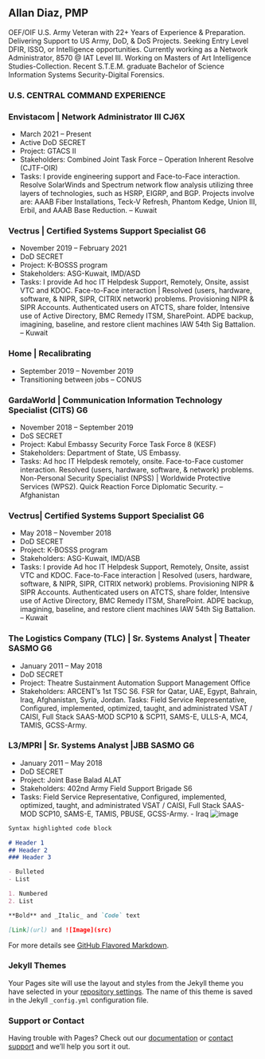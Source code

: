 ## Allan Diaz, PMP

OEF/OIF U.S. Army Veteran with 22+ Years of Experience & Preparation. Delivering Support to US Army, DoD, & DoS Projects. Seeking Entry Level DFIR, ISSO, or Intelligence opportunities. Currently working as a Network Administrator, 8570 @ IAT Level III. Working on Masters of Art Intelligence Studies-Collection. Recent S.T.E.M. graduate Bachelor of Science Information Systems Security-Digital Forensics. 

### U.S. CENTRAL COMMAND EXPERIENCE

### Envistacom | Network Administrator III CJ6X
- March 2021 – Present 
- Active DoD SECRET
- Project: GTACS II 
- Stakeholders: Combined Joint Task Force – Operation Inherent Resolve (CJTF-OIR) 
- Tasks: I provide engineering support and Face-to-Face interaction. Resolve SolarWinds and Spectrum network flow analysis utilizing three layers of technologies, such as HSRP, EIGRP, and BGP. Projects involve are: AAAB Fiber Installations, Teck-V Refresh, Phantom Kedge, Union III, Erbil, and AAAB Base Reduction. – Kuwait 

### Vectrus | Certified Systems Support Specialist G6 
- November 2019 – February 2021 
- DoD SECRET
- Project: K-BOSSS program 
- Stakeholders: ASG-Kuwait, IMD/ASD
- Tasks: I provide  Ad hoc IT Helpdesk Support, Remotely, Onsite, assist VTC and KDOC. Face-to-Face interaction | Resolved (users, hardware, software, & NIPR, SIPR, CITRIX network) problems. Provisioning NIPR & SIPR Accounts. Authenticated users on ATCTS, share folder, Intensive use of Active Directory, BMC Remedy ITSM, SharePoint. ADPE backup, imagining, baseline, and restore client machines IAW 54th Sig Battalion. – Kuwait

### Home | Recalibrating
- September 2019 – November 2019
- Transitioning between jobs – CONUS 

### GardaWorld | Communication Information Technology Specialist (CITS) G6
- November 2018 – September 2019 
- DoS SECRET
- Project: Kabul Embassy Security Force Task Force 8 (KESF)
- Stakeholders: Department of State, US Embassy. 
- Tasks: Ad hoc IT Helpdesk remotely, onsite. Face-to-Face customer interaction. Resolved (users, hardware, software, & network) problems. Non-Personal Security Specialist (NPSS) | Worldwide Protective Services (WPS2). Quick Reaction Force Diplomatic Security. – Afghanistan

### Vectrus| Certified Systems Support Specialist G6 
- May 2018 – November 2018 
- DoD SECRET 
- Project: K-BOSSS program 
- Stakeholders: ASG-Kuwait, IMD/ASB 
- Tasks: I provide  Ad hoc IT Helpdesk Support, Remotely, Onsite, assist VTC and KDOC. Face-to-Face interaction | Resolved (users, hardware, software, & NIPR, SIPR, CITRIX network) problems. Provisioning NIPR & SIPR Accounts. Authenticated users on ATCTS, share folder, Intensive use of Active Directory, BMC Remedy ITSM, SharePoint. ADPE backup, imagining, baseline, and restore client machines IAW 54th Sig Battalion. – Kuwait

### The Logistics Company (TLC) | Sr. Systems Analyst | Theater SASMO G6
- January 2011 – May 2018 
- DoD SECRET
- Project: Theatre Sustainment Automation Support Management Office
- Stakeholders: ARCENT’s 1st TSC S6. FSR for Qatar, UAE, Egypt, Bahrain, Iraq, Afghanistan, Syria, Jordan. Tasks: Field Service Representative, Configured, implemented, optimized, taught, and administrated VSAT / CAISI, Full Stack SAAS-MOD SCP10 & SCP11, SAMS-E, ULLS-A, MC4, TAMIS, GCSS-Army. 

### L3/MPRI | Sr. Systems Analyst |JBB SASMO G6
- January 2011 – May 2018 
- DoD SECRET
- Project: Joint Base Balad ALAT 
- Stakeholders: 402nd Army Field Support Brigade S6 
- Tasks: Field Service Representative, Configured, implemented, optimized, taught, and administrated VSAT / CAISI, Full Stack SAAS-MOD SCP10, SAMS-E, TAMIS, PBUSE, GCSS-Army. - Iraq
![image](https://user-images.githubusercontent.com/10322106/122894469-e1da7680-d34f-11eb-9ea3-4c2df395053b.png)








```markdown
Syntax highlighted code block

# Header 1
## Header 2
### Header 3

- Bulleted
- List

1. Numbered
2. List

**Bold** and _Italic_ and `Code` text

[Link](url) and ![Image](src)
```

For more details see [GitHub Flavored Markdown](https://guides.github.com/features/mastering-markdown/).

### Jekyll Themes

Your Pages site will use the layout and styles from the Jekyll theme you have selected in your [repository settings](https://github.com/githubdiaz/digitial-cv/settings/pages). The name of this theme is saved in the Jekyll `_config.yml` configuration file.

### Support or Contact

Having trouble with Pages? Check out our [documentation](https://docs.github.com/categories/github-pages-basics/) or [contact support](https://support.github.com/contact) and we’ll help you sort it out.
